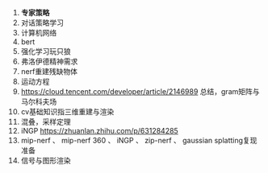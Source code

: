 1. **专家策略**
2. 对话策略学习
3. 计算机网络
5. bert
8. 强化学习玩只狼
12. 弗洛伊德精神需求
14. nerf重建残缺物体
16. 运动方程
17. https://cloud.tencent.com/developer/article/2146989 总结，gram矩阵与马尔科夫场
19. cv基础知识指三维重建与渲染
20. 混叠，采样定理
23. iNGP https://zhuanlan.zhihu.com/p/631284285
24. mip-nerf 、 mip-nerf 360 、 iNGP 、 zip-nerf 、 gaussian splatting复现准备
25. 信号与图形渲染